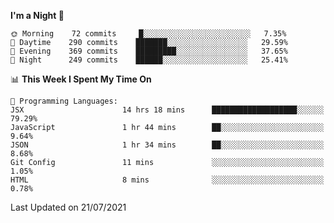 <!--START_SECTION:waka-->
**I'm a Night 🦉** 

```text
🌞 Morning    72 commits     █░░░░░░░░░░░░░░░░░░░░░░░░   7.35% 
🌆 Daytime    290 commits    ███████░░░░░░░░░░░░░░░░░░   29.59% 
🌃 Evening    369 commits    █████████░░░░░░░░░░░░░░░░   37.65% 
🌙 Night      249 commits    ██████░░░░░░░░░░░░░░░░░░░   25.41%

```


📊 **This Week I Spent My Time On** 

```text
💬 Programming Languages: 
JSX                      14 hrs 18 mins      ███████████████████░░░░░░   79.29% 
JavaScript               1 hr 44 mins        ██░░░░░░░░░░░░░░░░░░░░░░░   9.64% 
JSON                     1 hr 34 mins        ██░░░░░░░░░░░░░░░░░░░░░░░   8.68% 
Git Config               11 mins             ░░░░░░░░░░░░░░░░░░░░░░░░░   1.05% 
HTML                     8 mins              ░░░░░░░░░░░░░░░░░░░░░░░░░   0.78%

```


 Last Updated on 21/07/2021
<!--END_SECTION:waka-->
